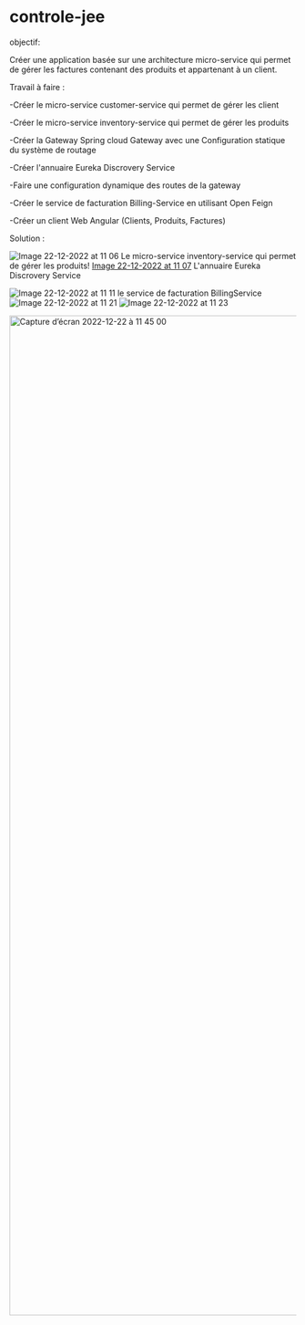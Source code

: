# controle-jee
objectif:

Créer une application basée sur une architecture micro-service qui permet de gérer les factures contenant des produits et appartenant à un client.

Travail à faire :

-Créer le micro-service customer-service qui permet de gérer les client

-Créer le micro-service inventory-service qui permet de gérer les produits

-Créer la Gateway Spring cloud Gateway avec une Configuration statique du système de routage

-Créer l'annuaire Eureka Discrovery Service

-Faire une configuration dynamique des routes de la gateway

-Créer le service de facturation Billing-Service en utilisant Open Feign

-Créer un client Web Angular (Clients, Produits, Factures)

Solution :

![Image 22-12-2022 at 11 06](https://user-images.githubusercontent.com/98617659/209236566-ab8a460e-a0ad-400f-8089-b731592cd475.jpg)
Le micro-service inventory-service qui permet de gérer les produits!
[Image 22-12-2022 at 11 07](https://user-images.githubusercontent.com/98617659/209236979-3e7d82b1-870f-43b3-85f1-eba9bbec9258.jpg)
L'annuaire Eureka Discrovery Service

![Image 22-12-2022 at 11 11](https://user-images.githubusercontent.com/98617659/209237216-efee4238-3f75-4204-afd0-a0a542789a4e.jpg)
le service de facturation BillingService
![Image 22-12-2022 at 11 21](https://user-images.githubusercontent.com/98617659/209237943-c314d22d-2239-41ec-9b06-365b49e0fcde.jpg)
![Image 22-12-2022 at 11 23](https://user-images.githubusercontent.com/98617659/209237951-59b55148-688b-4dfe-ba1a-d884e747916f.jpg)

<img width="1753" alt="Capture d’écran 2022-12-22 à 11 45 00" src="https://user-images.githubusercontent.com/98617659/209238025-cc96d1d7-076a-44ee-bba1-59ac1ba0ce97.png">



